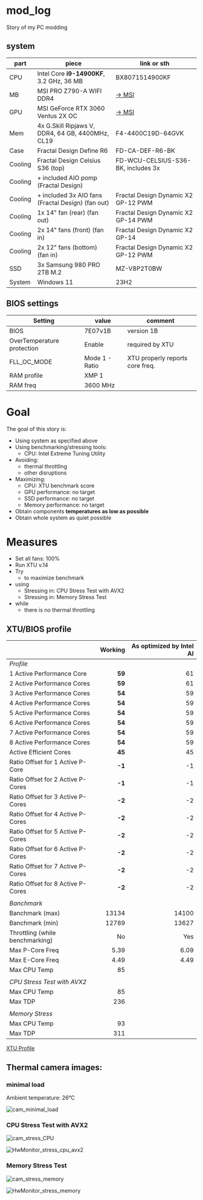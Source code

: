 # mod_log

Story of my PC modding

## system

| part    | piece                                             | link or sth                                                                         |
|---------|---------------------------------------------------|-------------------------------------------------------------------------------------|
| CPU     | Intel Core **i9-14900KF**, 3.2 GHz, 36 MB         | BX8071514900KF                                                                      |
| MB      | MSI PRO Z790-A WIFI DDR4                          | [-> MSI](https://www.msi.com/Motherboard/PRO-Z790-A-WIFI-DDR4)                      |
| GPU     | MSI GeForce RTX 3060 Ventus 2X OC                 | [-> MSI](https://www.msi.com/Graphics-Card/GeForce-RTX-3060-VENTUS-2X-12G/Overview) |
| Mem     | 4x G.Skill Ripjaws V, DDR4, 64 GB, 4400MHz, CL19  | F4-4400C19D-64GVK                                                                   |
| Case    | Fractal Design Define R6                          | FD-CA-DEF-R6-BK                                                                     |
| Cooling | Fractal Design Celsius S36 (top)                  | FD-WCU-CELSIUS-S36-BK, includes 3x                                                  |
| Cooling | + included AIO pomp (Fractal Design)              |                                                                                     |
| Cooling | + included 3x AIO fans (Fractal Design) (fan out) | Fractal Design Dynamic X2 GP-12 PWM                                                 |
| Cooling | 1x 14" fan (rear) (fan out)                       | Fractal Design Dynamic X2 GP-14 PWM                                                 |
| Cooling | 2x 14" fans (front) (fan in)                      | Fractal Design Dynamic X2 GP-14                                                     |
| Cooling | 2x 12" fans (bottom) (fan in)                     | Fractal Design Dynamic X2 GP-12 PWM                                                 |
| SSD     | 3x Samsung 980 PRO 2TB M.2                        | MZ-V8P2T0BW                                                                         |
| System  | Windows 11                                        | 23H2                                                                                |

## BIOS settings

| Setting                    | value          | comment                         |
|----------------------------|----------------|---------------------------------|
| BIOS                       | 7E07v1B        | version 1B                      |
| OverTemperature protection | Enable         | required by XTU                 |
| FLL_OC_MODE                | Mode 1 - Ratio | XTU properly reports core freq. |
| RAM profile                | XMP 1          |                                 |
| RAM freq                   | 3600 MHz       |                                 |

# Goal

The goal of this story is:

* Using system as specified above
* Using benchmarking/stressing tools:
    * CPU: Intel Extreme Tuning Utility
* Avoiding:
    * thermal throttling
    * other disruptions
* Maximizing:
    * CPU: XTU benchmark score
    * GPU performance: no target
    * SSD performance: no target
    * Memory performance: no target
* Obtain components **temperatures as low as possible**
* Obtain whole system as quiet possible

# Measures

* Set all fans: 100%
* Run XTU v.14
* Try
    * to maximize benchmark
* using
    * Stressing in: CPU Stress Test with AVX2
    * Stressing in: Memory Stress Test
* while
    * there is no thermal throttling

## XTU/BIOS profile

|                                   | Working | As optimized by Intel AI |
|-----------------------------------|--------:|-------------------------:|
| _Profile_                         |         |                          |
| 1 Active Performance Core         |  **59** |                       61 |
| 2 Active Performance Cores        |  **59** |                       61 |
| 3 Active Performance Cores        |  **54** |                       59 |
| 4 Active Performance Cores        |  **54** |                       59 |
| 5 Active Performance Cores        |  **54** |                       59 |
| 6 Active Performance Cores        |  **54** |                       59 |
| 7 Active Performance Cores        |  **54** |                       59 |
| 8 Active Performance Cores        |  **54** |                       59 |
| Active Efficient Cores            |  **45** |                       45 |
| Ratio Offset for 1 Active P-Core  |  **-1** |                       -1 |
| Ratio Offset for 2 Active P-Cores |  **-1** |                       -1 |
| Ratio Offset for 3 Active P-Cores |  **-2** |                       -2 |
| Ratio Offset for 4 Active P-Cores |  **-2** |                       -2 |
| Ratio Offset for 5 Active P-Cores |  **-2** |                       -2 |
| Ratio Offset for 6 Active P-Cores |  **-2** |                       -2 |
| Ratio Offset for 7 Active P-Cores |  **-2** |                       -2 |
| Ratio Offset for 8 Active P-Cores |  **-2** |                       -2 |
|                                   |         |                          |
| _Banchmark_                       |         |                          |
| Banchmark (max)                   |   13134 |                    14100 |
| Banchmark (min)                   |   12789 |                    13627 |
| Throttling (while benchmarking)   |      No |                      Yes |
| Max P-Core Freq                   |    5.39 |                     6.09 |
| Max E-Core Freq                   |    4.49 |                     4.49 |
| Max CPU Temp                      |      85 |                          |
|                                   |         |                          |
| _CPU Stress Test with AVX2_       |         |                          |
| Max CPU Temp                      |      85 |                          |
| Max TDP                           |     236 |                          |
|                                   |         |                          |
| _Memory Stress_                   |         |                          |
| Max CPU Temp                      |      93 |                          |
| Max TDP                           |     311 |                          |
                                           
[XTU Profile](resources/Working.xtu)

## Thermal camera images:

### minimal load

Ambient temperature: 26°C

![cam_minimal_load](images/cam_minimal_load.jpg)

### CPU Stress Test with AVX2

![cam_stress_CPU](images/cam_stress_cpu_avx2.jpg)

![HwMonitor_stress_cpu_avx2](images/HwMonitor_stress_cpu_avx2.png)

### Memory Stress Test

![cam_stress_memory](images/cam_stress_memory.jpg)

![HwMonitor_stress_memory](images/HwMonitor_stress_memory.png)